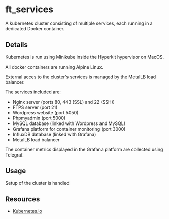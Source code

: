 # ft_services

A kubernetes cluster consisting of multiple services, each running in a dedicated Docker container.

## Details

Kubernetes is run using Minikube inside the Hyperkit hypervisor on MacOS.

All docker containers are running Alpine Linux.

External acces to the cluster's services is managed by the MetalLB load balancer.

The services included are:

  * Nginx server (ports 80, 443 (SSL) and 22 (SSH))
  * FTPS server (port 21)
  * Wordpress website (port 5050)
  * Phpmyadmin (port 5000)
  * MySQL database (linked with Wordpress and MySQL)
  * Grafana platform for container monitoring (port 3000)
  * InfluxDB database (linked with Grafana)
  * MetalLB load balancer
  
The container metrics displayed in the Grafana platform are collected using Telegraf.

## Usage

Setup of the cluster is handled

## Resources

* [Kubernetes.io](kubernetes.io)
